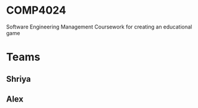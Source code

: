 # COMP4024
Software Engineering Management Coursework for creating an educational game
# Teams

## Shriya
## Alex
